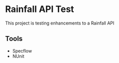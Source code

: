 # Rainfall API Test

This project is testing  enhancements to a Rainfall API

## Tools
- Specflow
- NUnit
  

